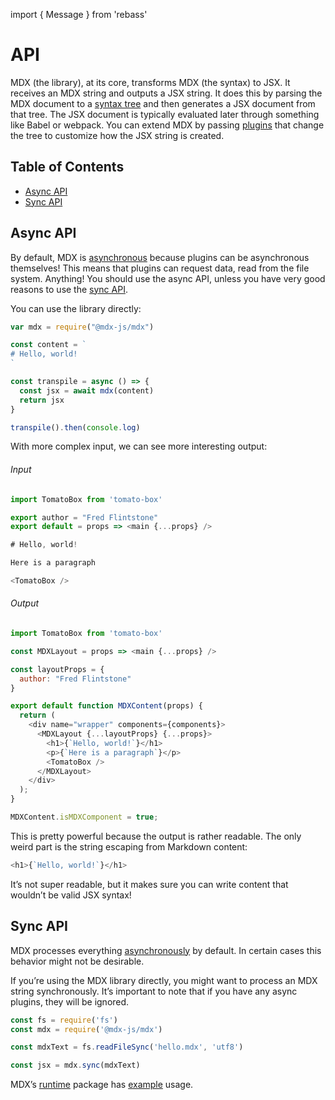 import { Message } from 'rebass'

# API

MDX (the library), at its core, transforms MDX (the syntax) to JSX.
It receives an MDX string and outputs a JSX string.
It does this by parsing the MDX document to a [syntax tree][ast] and then
generates a JSX document from that tree.
The JSX document is typically evaluated later through something like Babel or
webpack.
You can extend MDX by passing [plugins][] that change the tree to customize how
the JSX string is created.

## Table of Contents

*   [Async API](#async-api)
*   [Sync API](#sync-api)

## Async API

By default, MDX is [asynchronous][async] because plugins can be asynchronous
themselves!
This means that plugins can request data, read from the file system.
Anything!
You should use the async API, unless you have very good reasons to use the
[sync API][sync].

You can use the library directly:

```js
var mdx = require("@mdx-js/mdx")

const content = `
# Hello, world!
`

const transpile = async () => {
  const jsx = await mdx(content)
  return jsx
}

transpile().then(console.log)
```

With more complex input, we can see more interesting output:

###### Input

```js
import TomatoBox from 'tomato-box'

export author = "Fred Flintstone"
export default = props => <main {...props} />

# Hello, world!

Here is a paragraph

<TomatoBox />
```

###### Output

```js
import TomatoBox from 'tomato-box'

const MDXLayout = props => <main {...props} />

const layoutProps = {
  author: "Fred Flintstone"
}

export default function MDXContent(props) {
  return (
    <div name="wrapper" components={components}>
      <MDXLayout {...layoutProps} {...props}>
        <h1>{`Hello, world!`}</h1>
        <p>{`Here is a paragraph`}</p>
        <TomatoBox />
      </MDXLayout>
    </div>
  );
}

MDXContent.isMDXComponent = true;
```

This is pretty powerful because the output is rather readable.
The only weird part is the string escaping from Markdown content:

```js
<h1>{`Hello, world!`}</h1>
```

It’s not super readable, but it makes sure you can write content that wouldn’t
be valid JSX syntax!

## Sync API

MDX processes everything [asynchronously][async] by default.
In certain cases this behavior might not be desirable.

If you’re using the MDX library directly, you might want to process an MDX
string synchronously.
It’s important to note that if you have any async plugins, they will be ignored.

```js
const fs = require('fs')
const mdx = require('@mdx-js/mdx')

const mdxText = fs.readFileSync('hello.mdx', 'utf8')

const jsx = mdx.sync(mdxText)
```

<!-- TODO: links should be updated. Can we also inline this example? -->

MDX’s [runtime][] package has [example][] usage.

[ast]: /advanced/ast

[plugins]: /plugins

[async]: #async-api

[sync]: #sync-api

[runtime]: /advanced/runtime

[example]: https://github.com/mdx-js/mdx/blob/d5a5189e715dc28370de13f6cc0fd18a06f0f122/packages/runtime/src/index.js#L16-L18
